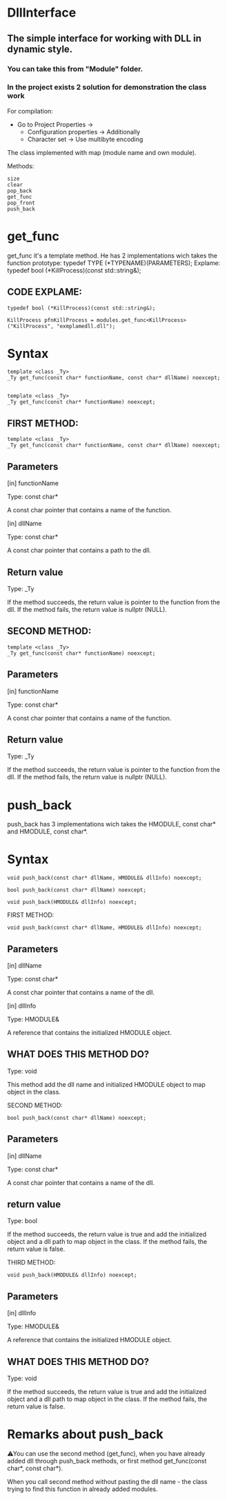 # DllInterface
## The simple interface for working with DLL in dynamic style.

### You can take this from "Module" folder.

### In the project exists 2 solution for demonstration the class work

For compilation: 
* Go to Project Properties ->
  * Configuration properties -> Additionally
  * Character set -> Use multibyte encoding

The class implemented with map (module name and own module).

Methods:
```
size
clear
pop_back
get_func
pop_front
push_back
```

# get_func

get_func it's a template method. He has 2 implementations wich takes the function prototype: typedef TYPE (*TYPENAME)(PARAMETERS);
Explame: typedef bool (*KillProcess)(const std::string&);

## CODE EXPLAME:
```
typedef bool (*KillProcess)(const std::string&);

KillProcess pfnKillProcess = modules.get_func<KillProcess>("KillProcess", "exmplamedll.dll");
```

# Syntax

```
template <class _Ty>
_Ty get_func(const char* functionName, const char* dllName) noexcept;


template <class _Ty>
_Ty get_func(const char* functionName) noexcept;
```

## FIRST METHOD:
```
template <class _Ty>
_Ty get_func(const char* functionName, const char* dllName) noexcept;
```

## Parameters
[in] functionName

Type: const char*

A const char pointer that contains a name of the function.


[in] dllName

Type: const char*

A const char pointer that contains a path to the dll.

## Return value
Type: _Ty

If the method succeeds, the return value is pointer to the function from the dll.
If the method fails, the return value is nullptr (NULL).

## SECOND METHOD:

```
template <class _Ty>
_Ty get_func(const char* functionName) noexcept;
```

## Parameters
[in] functionName

Type: const char*

A const char pointer that contains a name of the function.

## Return value
Type: _Ty

If the method succeeds, the return value is pointer to the function from the dll.
If the method fails, the return value is nullptr (NULL).


# push_back

push_back has 3 implementations wich takes the HMODULE, const char* and HMODULE, const char*.

# Syntax

```
void push_back(const char* dllName, HMODULE& dllInfo) noexcept;

bool push_back(const char* dllName) noexcept;
  
void push_back(HMODULE& dllInfo) noexcept;
```

FIRST METHOD:

```
void push_back(const char* dllName, HMODULE& dllInfo) noexcept;
```

## Parameters
[in] dllName

Type: const char*

A const char pointer that contains a name of the dll.


[in] dllInfo

Type: HMODULE&

A reference that contains the initialized HMODULE object.

## WHAT DOES THIS METHOD DO?
Type: void

This method add the dll name and initialized HMODULE object to map object in the class.


SECOND METHOD:

```
bool push_back(const char* dllName) noexcept;
```

## Parameters
[in] dllName

Type: const char*

A const char pointer that contains a name of the dll.

## return value
Type: bool

If the method succeeds, the return value is true and add the initialized object and a dll path to map object in the class.
If the method fails, the return value is false. 


THIRD METHOD:

```
void push_back(HMODULE& dllInfo) noexcept;
```

## Parameters
[in] dllInfo

Type: HMODULE&

A reference that contains the initialized HMODULE object.

## WHAT DOES THIS METHOD DO?
Type: void

If the method succeeds, the return value is true and add the initialized object and a dll path to map object in the class.
If the method fails, the return value is false. 



# Remarks about push_back
⚠You can use the second method (get_func), when you have already added dll through push_back methods, or first method get_func(const char*, const char*). 

When you call second method without pasting the dll name - the class trying to find this function in already added modules.


